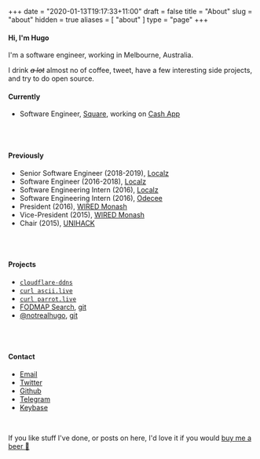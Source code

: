 +++
date = "2020-01-13T19:17:33+11:00"
draft = false
title = "About"
slug = "about"
hidden = true
aliases = [
	"about"
]
type = "page"
+++

#### Hi, I'm Hugo
I'm a software engineer, working in Melbourne, Australia.

I drink ~~_a lot_~~ almost no of coffee, tweet, have a few interesting side projects, and try to do open source.

#### Currently
* Software Engineer, [Square](https://squareup.com), working on [Cash App](https://cash.app)
<br />
<br />

#### Previously
* Senior Software Engineer (2018-2019), [Localz](http://localz.co) 
* Software Engineer (2016-2018), [Localz](http://localz.co) 
* Software Engineering Intern (2016), [Localz](http://localz.co)
* Software Engineering Intern (2016), [Odecee](http://odecee.com.au)
* President (2016), [WIRED Monash](http://wired.org.au)
* Vice-President (2015), [WIRED Monash](http://wired.org.au)  
* Chair (2015), [UNIHACK](http://unihack.net)
<br />
<br />

#### Projects
* [`cloudflare-ddns`](https://github.com/hugomd/cloudflare-ddns)
* [`curl ascii.live`](https://github.com/hugomd/ascii-live)
* [`curl parrot.live`](https://github.com/hugomd/parrot.live)
* [FODMAP Search](https://fodmap.now.sh), [git](https://github.com/hugomd/fodmap-react)  
* [@notrealhugo](https://twitter.com/notrealhugo), [git](https://github.com/hugomd/fake-hugo)
<br />
<br />

#### Contact
<ul>
	<li><a href="mailto:11111h1e1l1l1o1@h1u11.1m1d1" onmouseover="this.href=this.href.replace(/1/g, '')">Email</a></li>
	<li><a href="http://twitter.com/hugojmd">Twitter</a></li>
	<li><a href="http://github.com/hugomd">Github</a></li>
	<li><a href="http://telegram.me/hugomd">Telegram</a></li>
	<li><a href="http://keybase.io/hugomd">Keybase</a></li>
</ul><br />

If you like stuff I've done, or posts on here, I'd love it if you would [buy me a beer 🍺](https://paypal.me/hugo/5)

<!--Test-->
